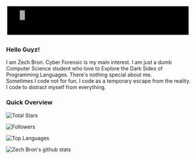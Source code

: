 # ![Zech Bron](https://raw.githubusercontent.com/ZechBron/ZechBron/master/20200929_212037.gif)

### Hello Guyz!
I am Zech Bron. Cyber Forensic is my main interest. I am just a dumb Computer Science student who love to Explore the Dark Sides of Programming Languages. There's nothing special about me.
<br>
Sometimes I code not for fun. I code as a temporary escape from the reality. I code to distract myself from everything. 


### Quick Overview
![Total Stars](https://img.shields.io/github/stars/ZechBron?affiliations=OWNER&style=for-the-badge)

![Followers](https://img.shields.io/github/followers/ZechBron?label=Followers&style=for-the-badge)

![Top Languages](https://github-readme-stats.vercel.app/api/top-langs/?username=ZechBron&hide=TeX&layout=compact)

![Zech Bron's github stats](https://github-readme-stats.vercel.app/api?username=ZechBron&show_icons=true)


<!--

**ZechBron/ZechBron** is a ✨ _special_ ✨ repository because its `README.md` (this file) appears on your GitHub profile.

Here are some ideas to get you started:

- 🔭 I’m currently working on ...
- 🌱 I’m currently learning ...
- 👯 I’m looking to collaborate on ...
- 🤔 I’m looking for help with ...
- 💬 Ask me about ...
- 📫 How to reach me: ...
- 😄 Pronouns: ...
- ⚡ Fun fact: ...
-->
